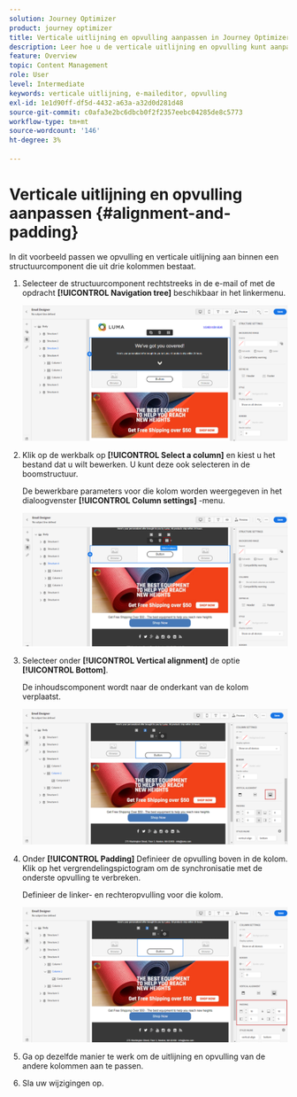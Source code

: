 ```yaml
---
solution: Journey Optimizer
product: journey optimizer
title: Verticale uitlijning en opvulling aanpassen in Journey Optimizer
description: Leer hoe u de verticale uitlijning en opvulling kunt aanpassen
feature: Overview
topic: Content Management
role: User
level: Intermediate
keywords: verticale uitlijning, e-maileditor, opvulling
exl-id: 1e1d90ff-df5d-4432-a63a-a32d0d281d48
source-git-commit: c0afa3e2bc6dbcb0f2f2357eebc04285de8c5773
workflow-type: tm+mt
source-wordcount: '146'
ht-degree: 3%

---
```


# Verticale uitlijning en opvulling aanpassen {#alignment-and-padding}

In dit voorbeeld passen we opvulling en verticale uitlijning aan binnen een structuurcomponent die uit drie kolommen bestaat.

1. Selecteer de structuurcomponent rechtstreeks in de e-mail of met de opdracht **[!UICONTROL Navigation tree]** beschikbaar in het linkermenu.

   ![](assets/alignment_1.png)

1. Klik op de werkbalk op **[!UICONTROL Select a column]** en kiest u het bestand dat u wilt bewerken. U kunt deze ook selecteren in de boomstructuur.

   De bewerkbare parameters voor die kolom worden weergegeven in het dialoogvenster **[!UICONTROL Column settings]** -menu.

   ![](assets/alignment_2.png)

1. Selecteer onder **[!UICONTROL Vertical alignment]** de optie **[!UICONTROL Bottom]**.

   De inhoudscomponent wordt naar de onderkant van de kolom verplaatst.

   ![](assets/alignment_3.png)

1. Onder **[!UICONTROL Padding]** Definieer de opvulling boven in de kolom. Klik op het vergrendelingspictogram om de synchronisatie met de onderste opvulling te verbreken.

   Definieer de linker- en rechteropvulling voor die kolom.

   ![](assets/alignment_4.png)

1. Ga op dezelfde manier te werk om de uitlijning en opvulling van de andere kolommen aan te passen.

1. Sla uw wijzigingen op.
